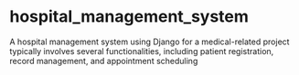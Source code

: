 # hospital_management_system
A hospital management system using Django for a medical-related project typically involves several functionalities, including patient registration, record management, and appointment scheduling
